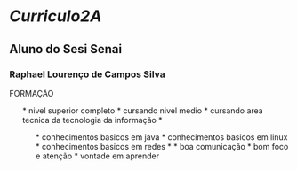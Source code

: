 # <i> Curriculo2A </i>
## Aluno do Sesi Senai
### <b> Raphael Lourenço de Campos Silva </b>

FORMAÇÃO
<ol>
* nivel superior completo
* cursando nivel medio 
* cursando area tecnica da tecnologia da informação 
* <ol>
* conhecimentos basicos em java
* conhecimentos basicos em linux
* conhecimentos basicos em redes
* 
* boa comunicação 
* bom foco e atenção 
* vontade em aprender 
